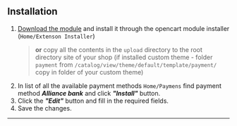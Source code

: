 Installation
-------------
1. [Download the module](https://github.com/cloudipsp/opencart-all-versions/raw/master/for_opencart_2.0-2.2.x/fondy.ocmod.zip "Download")  and install it through the opencart module installer (``Home/Extenson Installer``)
    > **or** copy all the contents in the `upload` directory to the root directory site of your shop (if installed custom theme - folder  `payment` from ```/catalog/view/theme/default/template/payment/``` copy in folder of your custom theme)
2. In list of all the available payment methods ``Home/Paymens`` find payment method ***Alliance bank*** and click ***"Install"*** button.
3. Click the ***"Edit"*** button and fill in the required fields.
4. Save the changes.
-------------
